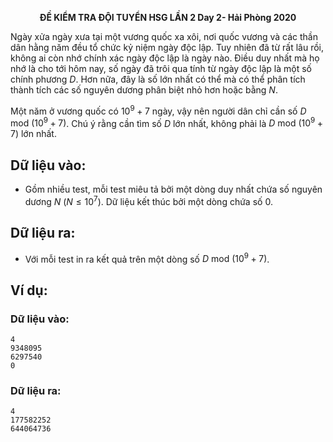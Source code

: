 **<center>ĐỀ KIỂM TRA ĐỘI TUYỂN HSG LẦN 2 Day 2- Hải Phòng 2020</center>**

Ngày xửa ngày xưa tại một vương quốc xa xôi, nơi quốc vương và các thần dân hằng năm đều tổ chức kỷ niệm ngày độc lập. Tuy nhiên đã từ rất lâu rồi, không ai còn nhớ chính xác ngày độc lập là ngày nào. Điều duy nhất mà họ nhớ là cho tới hôm nay, số ngày đã trôi qua tính từ ngày độc lập là một số chính phương $D$. Hơn nữa, đây là số lớn nhất có thể mà có thể phân tích thành tích các số nguyên dương phân biệt nhỏ hơn hoặc bằng $N$.

Một năm ở vương quốc có $10^9+7$ ngày, vậy nên người dân chỉ cần số $D\text{ mod }(10^9+7)$. Chú ý rằng cần tìm số $D$ lớn nhất, không phải là $D\text{ mod }(10^9+7)$ lớn nhất.

## Dữ liệu vào:
- Gồm nhiều test, mỗi test miêu tả bởi một dòng duy nhất chứa số nguyên dương $N\ (N≤10^7)$. Dữ liệu kết thúc bởi một dòng chứa số $0$.

## Dữ liệu ra:
- Với mỗi test in ra kết quả trên một dòng số $D\text{ mod }(10^9+7)$.

## Ví dụ:
### Dữ liệu vào:
```
4
9348095
6297540
0
```
### Dữ liệu ra:
```
4
177582252
644064736
```